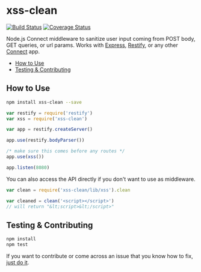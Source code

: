 # xss-clean
[![Build Status](https://travis-ci.org/jsonmaur/xss-clean.svg?branch=master)](https://travis-ci.org/jsonmaur/xss-clean)
[![Coverage Status](https://coveralls.io/repos/github/jsonmaur/xss-clean/badge.svg?branch=master)](https://coveralls.io/github/jsonmaur/xss-clean?branch=master)

Node.js Connect middleware to sanitize user input coming from POST body, GET queries, or url params. Works with [Express](http://expressjs.com/), [Restify](http://restify.com/), or any other [Connect](https://github.com/senchalabs/connect) app.

- [How to Use](#use)
- [Testing & Contributing](#testing)

<a name="use"></a>
## How to Use
```bash
npm install xss-clean --save
```
```javascript
var restify = require('restify')
var xss = require('xss-clean')

var app = restify.createServer()

app.use(restify.bodyParser())

/* make sure this comes before any routes */
app.use(xss())

app.listen(8080)
```

You can also access the API directly if you don't want to use as middleware.

```javascript
var clean = require('xss-clean/lib/xss').clean

var cleaned = clean('<script></script>')
// will return "&lt;script>&lt;/script>"
```

<a name="testing"></a>
## Testing & Contributing
```bash
npm install
npm test
```

If you want to contribute or come across an issue that you know how to fix, [just do it](https://www.youtube.com/watch?v=ZXsQAXx_ao0).
